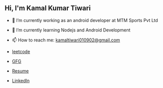 ## Hi, I'm Kamal Kumar Tiwari



- 🔭 I’m currently working as an android developer at MTM Sports Pvt Ltd
- 🌱 I’m currently learning Nodejs and Android Development
- 📫 How to reach me: kamaltiwari010902@gmail.com


-  [leetcode](https://leetcode.com/u/Kamal0109/)
-  [GFG](https://www.geeksforgeeks.org/user/kamaltiwari01/)
-  [Resume](https://drive.google.com/file/d/1Ke25WCxG1MsydWsGTEbfzzh_RTLxejuD/view?usp=sharing)
-  [LinkedIn](https://www.linkedin.com/in/kamaltiwari01/)



<!--
**Kamal0109/Kamal0109** is a ✨ _special_ ✨ repository because its `README.md` (this file) appears on your GitHub profile.

Here are some ideas to get you started:

- 🔭 I’m currently working on ...
- 🌱 I’m currently learning ...
- 👯 I’m looking to collaborate on ...
- 🤔 I’m looking for help with ...
- 💬 Ask me about ...
- 📫 How to reach me: ...
- 😄 Pronouns: ...
- ⚡ Fun fact: ...
-->
